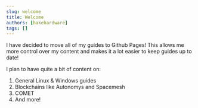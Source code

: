 ```yaml
---
slug: welcome
title: Welcome
authors: [hakehardware]
tags: []
---
```


I have decided to move all of my guides to Github Pages! This allows me more control over my content and makes it a lot easier to keep guides up to date! 

<!-- truncate -->

I plan to have quite a bit of content on:

1. General Linux & Windows guides
1. Blockchains like Autonomys and Spacemesh
1. COMET
1. And more!

